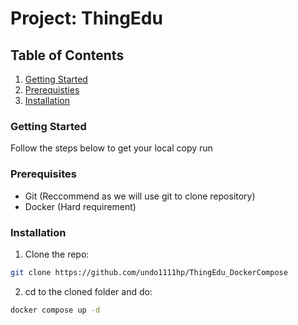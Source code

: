 # Project: ThingEdu
## Table of Contents

1. [Getting Started](#Getting-Started)
2. [Prerequisties](#Prerequisties)
3. [Installation](#Installation)

### Getting Started

Follow the steps below to get your local copy run

### Prerequisites

* Git (Reccommend as we will use git to clone repository)
* Docker (Hard requirement)

### Installation

1. Clone the repo: 
```sh
git clone https://github.com/undo1111hp/ThingEdu_DockerCompose
```
2. cd to the cloned folder and do:
```sh
docker compose up -d
```
